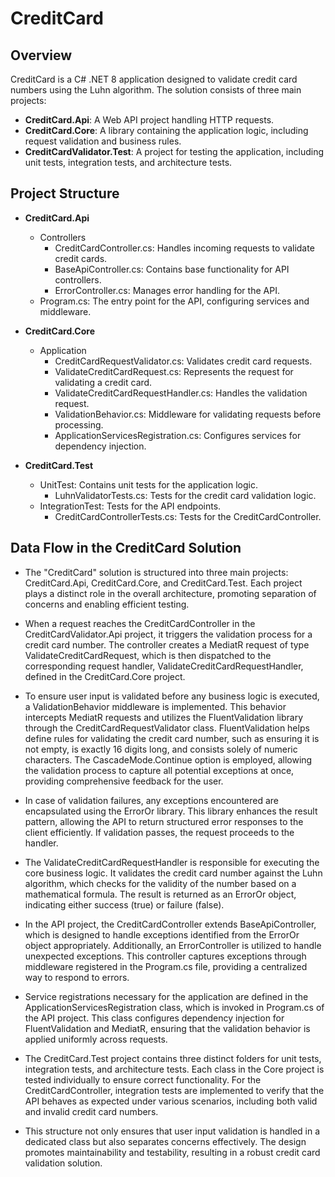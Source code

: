 
# CreditCard

## Overview
CreditCard is a C# .NET 8 application designed to validate credit card numbers using the Luhn algorithm. The solution consists of three main projects:
- **CreditCard.Api**: A Web API project handling HTTP requests.
- **CreditCard.Core**: A library containing the application logic, including request validation and business rules.
- **CreditCardValidator.Test**: A project for testing the application, including unit tests, integration tests, and architecture tests.

## Project Structure
- **CreditCard.Api**
  - Controllers
    - CreditCardController.cs: Handles incoming requests to validate credit cards.
    - BaseApiController.cs: Contains base functionality for API controllers.
    - ErrorController.cs: Manages error handling for the API.
  - Program.cs: The entry point for the API, configuring services and middleware.

- **CreditCard.Core**
  - Application
    - CreditCardRequestValidator.cs: Validates credit card requests.
    - ValidateCreditCardRequest.cs: Represents the request for validating a credit card.
    - ValidateCreditCardRequestHandler.cs: Handles the validation request.
    - ValidationBehavior.cs: Middleware for validating requests before processing.
    - ApplicationServicesRegistration.cs: Configures services for dependency injection.

- **CreditCard.Test**
  - UnitTest: Contains unit tests for the application logic.
    - LuhnValidatorTests.cs: Tests for the credit card validation logic.
  - IntegrationTest: Tests for the API endpoints.
    - CreditCardControllerTests.cs: Tests for the CreditCardController.
  

## Data Flow in the CreditCard Solution
- The "CreditCard" solution is structured into three main projects: CreditCard.Api, CreditCard.Core, and CreditCard.Test.
  Each project plays a distinct role in the overall architecture, promoting separation of concerns and enabling efficient testing.

- When a request reaches the CreditCardController in the CreditCardValidator.Api project, it triggers the validation process for a credit card number.
  The controller creates a MediatR request of type ValidateCreditCardRequest, which is then dispatched to the corresponding request handler, ValidateCreditCardRequestHandler,
  defined in the CreditCard.Core project.

- To ensure user input is validated before any business logic is executed, a ValidationBehavior middleware is implemented.
  This behavior intercepts MediatR requests and utilizes the FluentValidation library through the CreditCardRequestValidator class.
  FluentValidation helps define rules for validating the credit card number, such as ensuring it is not empty, is exactly 16 digits long, and consists solely of numeric characters.
  The CascadeMode.Continue option is employed, allowing the validation process to capture all potential exceptions at once, providing comprehensive feedback for the user.

- In case of validation failures, any exceptions encountered are encapsulated using the ErrorOr library. This library enhances the result pattern,
  allowing the API to return structured error responses to the client efficiently. If validation passes, the request proceeds to the handler.

- The ValidateCreditCardRequestHandler is responsible for executing the core business logic. It validates the credit card number against the Luhn algorithm,
  which checks for the validity of the number based on a mathematical formula. The result is returned as an ErrorOr<bool> object, indicating either success (true) or failure (false).

- In the API project, the CreditCardController extends BaseApiController, which is designed to handle exceptions identified from the ErrorOr object appropriately.
  Additionally, an ErrorController is utilized to handle unexpected exceptions. This controller captures exceptions through middleware registered in the Program.cs file,
  providing a centralized way to respond to errors.

- Service registrations necessary for the application are defined in the ApplicationServicesRegistration class, which is invoked in Program.cs of the API project.
  This class configures dependency injection for FluentValidation and MediatR, ensuring that the validation behavior is applied uniformly across requests.

- The CreditCard.Test project contains three distinct folders for unit tests, integration tests, and architecture tests. Each class in the Core project is tested individually to ensure correct functionality.
  For the CreditCardController, integration tests are implemented to verify that the API behaves as expected under various scenarios, including both valid and invalid credit card numbers.

- This structure not only ensures that user input validation is handled in a dedicated class but also separates concerns effectively.
  The design promotes maintainability and testability, resulting in a robust credit card validation solution.
